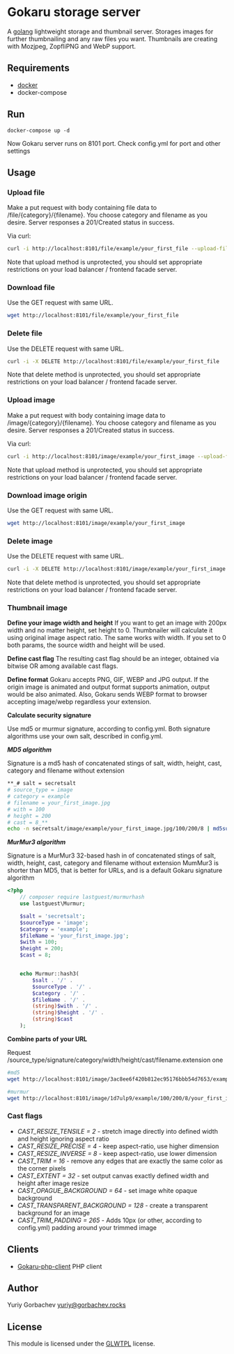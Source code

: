 # Gokaru storage server

A [golang][golang] lightweight storage and thumbnail server. Storages images for further thumbnailing and any raw files
you want. Thumbnails are creating with Mozjpeg, ZopfliPNG and WebP support.

## Requirements

* [docker][docker]
* docker-compose

## Run

```shell
docker-compose up -d
```

Now Gokaru server runs on 8101 port. Check config.yml for port and other settings

## Usage

### Upload file

Make a put request with body containing file data to /file/{category}/{filename}. You choose category and filename as
you desire. Server responses a 201/Created status in success.

Via curl:

```bash
curl -i http://localhost:8101/file/example/your_first_file --upload-file /path/to/local/file.txt
```

Note that upload method is unprotected, you should set appropriate restrictions on your load balancer / frontend facade
server.

### Download file

Use the GET request with same URL.

```bash
wget http://localhost:8101/file/example/your_first_file
```

### Delete file

Use the DELETE request with same URL.

```bash
curl -i -X DELETE http://localhost:8101/file/example/your_first_file
```

Note that delete method is unprotected, you should set appropriate restrictions on your load balancer / frontend facade
server.

### Upload image

Make a put request with body containing image data to /image/{category}/{filename}. You choose category and filename as
you desire. Server responses a 201/Created status in success.

Via curl:

```bash
curl -i http://localhost:8101/image/example/your_first_image --upload-file /path/to/local/image.png
```

Note that upload method is unprotected, you should set appropriate restrictions on your load balancer / frontend facade
server.

### Download image origin

Use the GET request with same URL.

```bash
wget http://localhost:8101/image/example/your_first_image
```

### Delete image

Use the DELETE request with same URL.

```bash
curl -i -X DELETE http://localhost:8101/image/example/your_first_image
```

Note that delete method is unprotected, you should set appropriate restrictions on your load balancer / frontend facade
server.

### Thumbnail image

**Define your image width and height**
If you want to get an image with 200px width and no matter height, set height to 0. Thumbnailer will calculate it using
original image aspect ratio. The same works with width. If you set to 0 both params, the source width and height will be
used.

**Define cast flag**
The resulting cast flag should be an integer, obtained via bitwise OR among available cast flags.

**Define format**
Gokaru accepts PNG, GIF, WEBP and JPG output. If the origin image is animated and output format supports animation,
output would be also animated. Also, Gokaru sends WEBP format to browser accepting image/webp regardless your extension.

**Calculate security signature**

Use md5 or murmur signature, according to config.yml.
Both signature algorithms use your own salt, described in config.yml.

***MD5 algorithm***

Signature is a md5 hash of concatenated stings of salt, width, height, cast, category and filename without extension

```bash
**_# salt = secretsalt
# source_type = image
# category = example
# filename = your_first_image.jpg
# with = 100
# height = 200
# cast = 8_**
echo -n secretsalt/image/example/your_first_image.jpg/100/200/8 | md5sum
```

***MurMur3 algorithm***

Signature is a MurMur3 32-based hash in of concatenated stings of salt, width, height, cast, category and filename without extension
MumMur3 is shorter than MD5, that is better for URLs, and is a default Gokaru signature algorithm

```php
<?php
    // composer require lastguest/murmurhash
    use lastguest\Murmur;

    $salt = 'secretsalt';
    $sourceType = 'image';
    $category = 'example';
    $fileName = 'your_first_image.jpg';
    $with = 100;
    $height = 200;
    $cast = 8;


    echo Murmur::hash3(
        $salt . '/' .
        $sourceType . '/' .
        $category . '/' .
        $fileName . '/' .
        (string)$with . '/' .
        (string)$height . '/' .
        (string)$cast
    );
```

**Combine parts of your URL**

Request /source_type/signature/category/width/height/cast/filename.extension one

```bash
#md5
wget http://localhost:8101/image/3ac8ee6f420b812ec95176bbb54d7653/example/100/200/8/your_first_image.jpg
```
```bash
#murmur
wget http://localhost:8101/image/1d7ulp9/example/100/200/8/your_first_image.jpg
```

### Cast flags

- _CAST_RESIZE_TENSILE = 2_ - stretch image directly into defined width and height ignoring aspect ratio
- _CAST_RESIZE_PRECISE = 4_ - keep aspect-ratio, use higher dimension
- _CAST_RESIZE_INVERSE = 8_ - keep aspect-ratio, use lower dimension
- _CAST_TRIM = 16_ - remove any edges that are exactly the same color as the corner pixels
- _CAST_EXTENT = 32_ - set output canvas exactly defined width and height after image resize
- _CAST_OPAGUE_BACKGROUND = 64_ - set image white opaque background
- _CAST_TRANSPARENT_BACKGROUND = 128_ - create a transparent background for an image
- _CAST_TRIM_PADDING = 265_ - Adds 10px (or other, according to config.yml) padding around your trimmed image

## Clients

- [Gokaru-php-client][phikaru] PHP client

## Author

Yuriy Gorbachev <yuriy@gorbachev.rocks>

## License

This module is licensed under the [GLWTPL][license] license.

[golang]:<https://golang.org/>

[docker]:<https://www.docker.com/>

[license]:<https://github.com/me-shaon/GLWTPL>

[phikaru]:<https://github.com/Urvin/gokaru-php-client>
